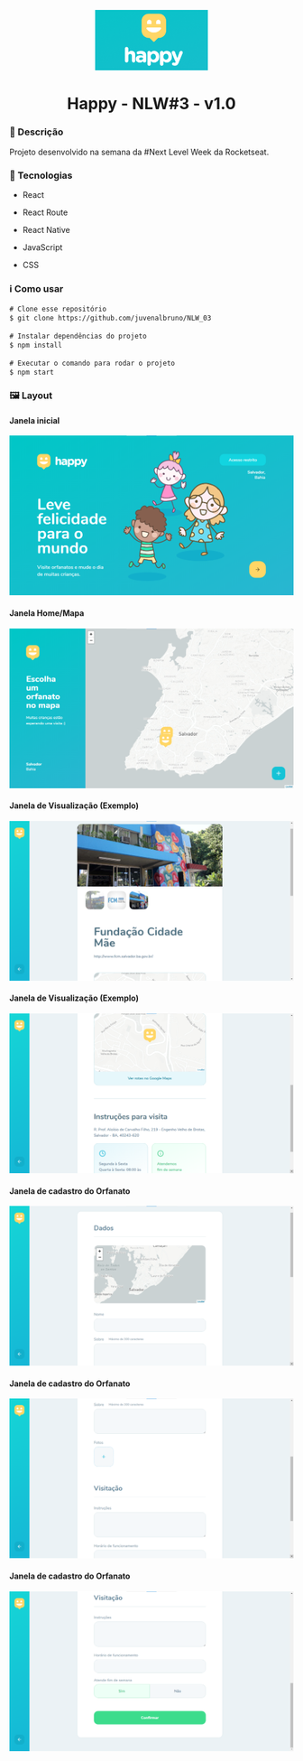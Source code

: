 <p align='center'><img width='200' src="./Happy/image.png"/ background={{black}}></p>
<h1 align='center'>Happy - NLW#3 - v1.0</h1>

<h3>🔖 Descrição</h3>
<p>Projeto desenvolvido na semana da #Next Level Week da Rocketseat.</p>

<h3>🚀 Tecnologias</h3>
<ul>
    <li><p>React</p></li>
    <li><p>React Route</p></li>
    <li><p>React Native</p></li>
    <li><p>JavaScript</p></li>
    <li><p>CSS</p></li>
</ul>

<h3>ℹ️ Como usar</h3>

    # Clone esse repositório
    $ git clone https://github.com/juvenalbruno/NLW_03
    
    # Instalar dependências do projeto
    $ npm install
    
    # Executar o comando para rodar o projeto
    $ npm start

<h3>🖼 Layout</h3>
<h4>Janela inicial</h4>
<img src="./Happy/happy01.png">
<br/>
<h4>Janela Home/Mapa</h4>
<img src="./Happy/happy02.png">
<br/>
<h4>Janela de Visualização (Exemplo)</h4>
<img src="./Happy/happy03.png">
<br/> 
<h4>Janela de Visualização (Exemplo)</h4>
<img src="./Happy/happy04.png">
<br/>
<h4>Janela de cadastro do Orfanato</h4>
<img src="./Happy/happy05.png">
<br/>
<h4>Janela de cadastro do Orfanato</h4>
<img src="./Happy/happy06.png">
<br/>
<h4>Janela de cadastro do Orfanato</h4>
<img src="./Happy/happy07.png">
